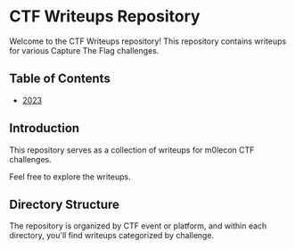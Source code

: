 # CTF Writeups Repository

Welcome to the CTF Writeups repository! This repository contains writeups for various Capture The Flag challenges.

## Table of Contents

- [2023](#2023)

## Introduction

This repository serves as a collection of writeups for m0lecon CTF challenges.

Feel free to explore the writeups.

## Directory Structure

The repository is organized by CTF event or platform, and within each directory, you'll find writeups categorized by challenge.
